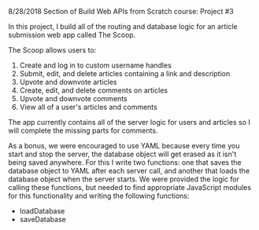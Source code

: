 8/28/2018 Section of Build Web APIs from Scratch course: Project #3

In this project, I build all of the routing and database logic for an article submission web app called The Scoop.

The Scoop allows users to:
1. Create and log in to custom username handles
2. Submit, edit, and delete articles containing a link and description
3. Upvote and downvote articles
4. Create, edit, and delete comments on articles
5. Upvote and downvote comments
6. View all of a user's articles and comments

The app currently contains all of the server logic for users and articles so I will complete the missing parts for comments. 

As a bonus, we were encouraged to use YAML because every time you start and stop the server, the database object will get erased as it isn't being saved anywhere. For this I write two functions: one that saves the database object to YAML after each server call, and another that loads the database object when the server starts. We were provided the logic for calling these functions, but needed to find appropriate JavaScript modules for this functionality and writing the following functions:

- loadDatabase
- saveDatabase
